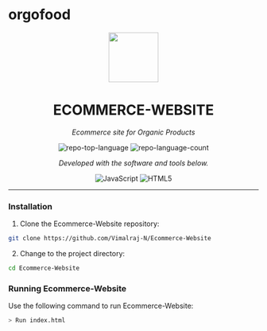 # orgofood
<p align="center">
  <img src="https://cdn-icons-png.flaticon.com/512/6295/6295417.png" width="100" />
</p>
<p align="center">
    <h1 align="center">ECOMMERCE-WEBSITE</h1>
</p>
<p align="center">
    <em>Ecommerce site for Organic Products</em>
</p>
<p align="center">
	<img src="https://img.shields.io/github/languages/top/Vimalraj-N/Ecommerce-Website?style=flat&color=0080ff" alt="repo-top-language">
	<img src="https://img.shields.io/github/languages/count/Vimalraj-N/Ecommerce-Website?style=flat&color=0080ff" alt="repo-language-count">
<p>
<p align="center">
		<em>Developed with the software and tools below.</em>
</p>
<p align="center">
	<img src="https://img.shields.io/badge/JavaScript-F7DF1E.svg?style=flat&logo=JavaScript&logoColor=black" alt="JavaScript">
	<img src="https://img.shields.io/badge/HTML5-E34F26.svg?style=flat&logo=HTML5&logoColor=white" alt="HTML5">
</p>
<hr>


</details>

###  Installation

1. Clone the Ecommerce-Website repository:

```sh
git clone https://github.com/Vimalraj-N/Ecommerce-Website
```

2. Change to the project directory:

```sh
cd Ecommerce-Website
```

###  Running Ecommerce-Website

Use the following command to run Ecommerce-Website:

```sh
> Run index.html
```

